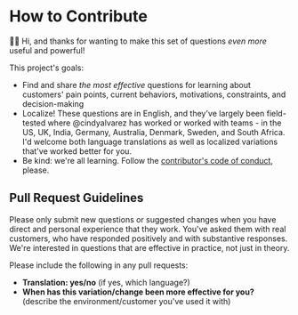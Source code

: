 # How to Contribute
👋🏽 Hi, and thanks for wanting to make this set of questions *even more* useful and powerful!

This project's goals:
- Find and share *the most effective* questions for learning about customers' pain points, current behaviors, motivations, constraints, and decision-making
- Localize!  These questions are in English, and they've largely been field-tested where @cindyalvarez has worked or worked with teams - in the US, UK, India, Germany, Australia, Denmark, Sweden, and South Africa.  I'd welcome both language translations as well as localized variations that've worked better for you.
- Be kind: we're all learning.  Follow the [contributor's code of conduct](https://github.com/cindyalvarez/customerdevelopment/edit/main/CODE_OF_CONDUCT.md), please.

## Pull Request Guidelines
Please only submit new questions or suggested changes when you have direct and personal experience that they work.  You've asked them with real customers, who have responded positively and with substantive responses.  We're interested in questions that are effective in practice, not just in theory.

Please include the following in any pull requests:
- **Translation: yes/no** (if yes, which language?)
- **When has this variation/change been more effective for you?** (describe the environment/customer you've used it with)


